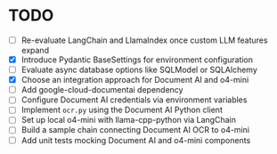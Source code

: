 # TODO

<!-- Add new tasks here using the format `- [ ] description` -->
- [ ] Re-evaluate LangChain and LlamaIndex once custom LLM features expand
- [x] Introduce Pydantic BaseSettings for environment configuration
- [ ] Evaluate async database options like SQLModel or SQLAlchemy
- [x] Choose an integration approach for Document AI and o4-mini
- [ ] Add google-cloud-documentai dependency
- [ ] Configure Document AI credentials via environment variables
- [ ] Implement `ocr.py` using the Document AI Python client
- [ ] Set up local o4-mini with llama-cpp-python via LangChain
- [ ] Build a sample chain connecting Document AI OCR to o4-mini
- [ ] Add unit tests mocking Document AI and o4-mini components

